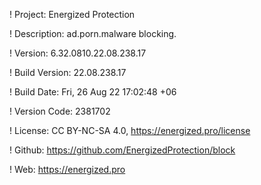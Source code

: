 ! Project: Energized Protection

! Description: ad.porn.malware blocking.

! Version: 6.32.0810.22.08.238.17

! Build Version: 22.08.238.17

! Build Date: Fri, 26 Aug 22 17:02:48 +06

! Version Code: 2381702

! License: CC BY-NC-SA 4.0, https://energized.pro/license

! Github: https://github.com/EnergizedProtection/block

! Web: https://energized.pro
